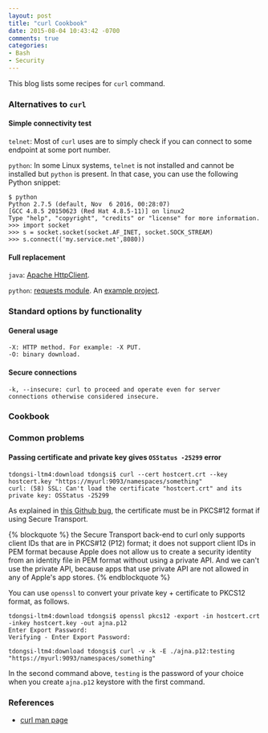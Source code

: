 ```yaml
---
layout: post
title: "curl Cookbook"
date: 2015-08-04 10:43:42 -0700
comments: true
categories:
- Bash 
- Security
---
```


This blog lists some recipes for `curl` command.

<!--more-->

### Alternatives to `curl`

#### Simple connectivity test

`telnet`: Most of `curl` uses are to simply check if you can connect to some endpoint at some port number.

`python`: In some Linux systems, `telnet` is not installed and cannot be installed but `python` is present. In that case, you can use the following Python snippet:

``` plain Connectivity test with Python
$ python
Python 2.7.5 (default, Nov  6 2016, 00:28:07)
[GCC 4.8.5 20150623 (Red Hat 4.8.5-11)] on linux2
Type "help", "copyright", "credits" or "license" for more information.
>>> import socket
>>> s = socket.socket(socket.AF_INET, socket.SOCK_STREAM)
>>> s.connect(('my.service.net',8080))
``` 

#### Full replacement

`java`: [Apache HttpClient](https://hc.apache.org/index.html).

`python`: [requests module](http://docs.python-requests.org/en/master/). An [example project](https://github.com/tdongsi/bart-parking).

### Standard options by functionality

#### General usage

``` plain Options
-X: HTTP method. For example: -X PUT.
-O: binary download.
```

#### Secure connections

``` plain Options
-k, --insecure: curl to proceed and operate even for server connections otherwise considered insecure.
```

### Cookbook

### Common problems

#### Passing certificate and private key gives `OSStatus -25299` error

``` plain Error message
tdongsi-ltm4:download tdongsi$ curl --cert hostcert.crt --key hostcert.key "https://myurl:9093/namespaces/something"
curl: (58) SSL: Can't load the certificate "hostcert.crt" and its private key: OSStatus -25299
```

As explained in [this Github bug](https://github.com/curl/curl/issues/283), the certificate must be in PKCS#12 format if using Secure Transport.

{% blockquote %}
the Secure Transport back-end to curl only supports client IDs that are in PKCS#12 (P12) format; it does not support client IDs in PEM format because Apple does not allow us to create a security identity from an identity file in PEM format without using a private API. And we can't use the private API, because apps that use private API are not allowed in any of Apple's app stores.
{% endblockquote %}

You can use `openssl` to convert your private key + certificate to PKCS12 format, as follows.

``` plain Convert to PKCS12 and retry
tdongsi-ltm4:download tdongsi$ openssl pkcs12 -export -in hostcert.crt -inkey hostcert.key -out ajna.p12
Enter Export Password:
Verifying - Enter Export Password:

tdongsi-ltm4:download tdongsi$ curl -v -k -E ./ajna.p12:testing "https://myurl:9093/namespaces/something"
```

In the second command above, `testing` is the password of your choice when you create `ajna.p12` keystore with the first command.

### References

* [curl man page](https://curl.haxx.se/docs/manpage.html)
